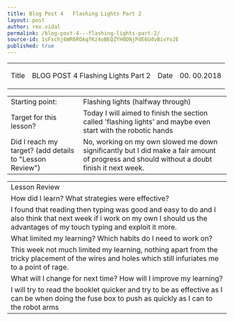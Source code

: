 ```yaml
---
title: Blog Post 4   Flashing Lights Part 2
layout: post
author: rex.vidal
permalink: /blog-post-4---flashing-lights-part-2/
source-id: 1sFxchj6WR6ROAqfKz4oBEQZYH0DNjPdE6UdvBivYoJE
published: true
---
```

<table>
  <tr>
    <td>Title</td>
    <td>

   BLOG POST 4  Flashing Lights Part 2</td>
    <td>Date</td>
    <td>
     00. 00.2018</td>
  </tr>
</table>


<table>
  <tr>
    <td>Starting point:</td>
    <td>Flashing lights (halfway through)
</td>
  </tr>
  <tr>
    <td>Target for this lesson?</td>
    <td>
  Today I will aimed to finish the section called 'flashing lights' and maybe even start with the robotic hands</td>
  </tr>
  <tr>
    <td>Did I reach my target? 
(add details to "Lesson Review")</td>
    <td> 
    No, working on my own slowed me down significantly but I did  make a fair amount of progress and should without a doubt finish it next week.</td>
  </tr>
</table>


<table>
  <tr>
    <td>Lesson Review</td>
  </tr>
  <tr>
    <td>How did I learn? What strategies were effective? </td>
  </tr>
  <tr>
    <td>
I found that reading then typing was good and easy to do and I also think that next week if i work on my own I should us the advantages of my touch typing and exploit it more.</td>
  </tr>
  <tr>
    <td>What limited my learning? Which habits do I need to work on? </td>
  </tr>
  <tr>
    <td>
This week not much limited my learning, nothing apart from the tricky placement of the wires and holes which still infuriates me to a point of rage.</td>
  </tr>
  <tr>
    <td>What will I change for next time? How will I improve my learning?</td>
  </tr>
  <tr>
    <td>
I will try to read the booklet quicker and try to be as effective as I can be when doing the fuse box to push as quickly as I can to the robot arms</td>
  </tr>
</table>


